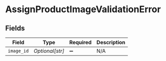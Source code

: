 # AssignProductImageValidationError


## Fields

| Field              | Type               | Required           | Description        |
| ------------------ | ------------------ | ------------------ | ------------------ |
| `image_id`         | *Optional[str]*    | :heavy_minus_sign: | N/A                |